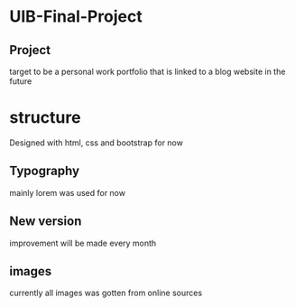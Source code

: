 # UIB-Final-Project

## Project

target to be a personal work portfolio that is linked to a blog website in the future

# structure

Designed with html, css and bootstrap for now

## Typography

mainly lorem was used for now

## New version

improvement will be made every month

## images

currently all images was gotten from online sources
